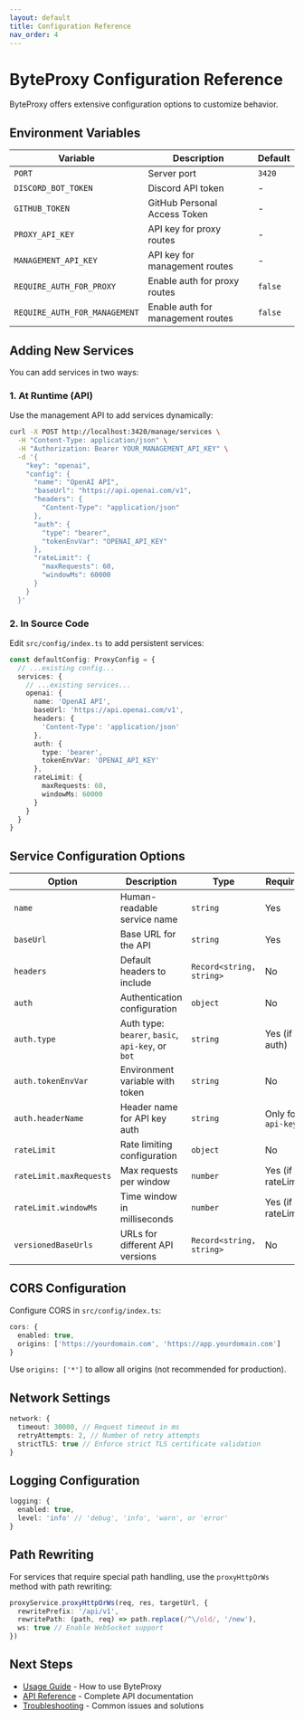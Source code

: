 ```yaml
---
layout: default
title: Configuration Reference
nav_order: 4
---
```


# ByteProxy Configuration Reference

ByteProxy offers extensive configuration options to customize behavior.

## Environment Variables

| Variable | Description | Default |
|----------|-------------|---------|
| `PORT` | Server port | `3420` |
| `DISCORD_BOT_TOKEN` | Discord API token | - |
| `GITHUB_TOKEN` | GitHub Personal Access Token | - |
| `PROXY_API_KEY` | API key for proxy routes | - |
| `MANAGEMENT_API_KEY` | API key for management routes | - |
| `REQUIRE_AUTH_FOR_PROXY` | Enable auth for proxy routes | `false` |
| `REQUIRE_AUTH_FOR_MANAGEMENT` | Enable auth for management routes | `false` |

## Adding New Services

You can add services in two ways:

### 1. At Runtime (API)

Use the management API to add services dynamically:

```bash
curl -X POST http://localhost:3420/manage/services \
  -H "Content-Type: application/json" \
  -H "Authorization: Bearer YOUR_MANAGEMENT_API_KEY" \
  -d '{
    "key": "openai",
    "config": {
      "name": "OpenAI API",
      "baseUrl": "https://api.openai.com/v1",
      "headers": {
        "Content-Type": "application/json"
      },
      "auth": {
        "type": "bearer",
        "tokenEnvVar": "OPENAI_API_KEY"
      },
      "rateLimit": {
        "maxRequests": 60,
        "windowMs": 60000
      }
    }
  }'
```

### 2. In Source Code

Edit `src/config/index.ts` to add persistent services:

```typescript
const defaultConfig: ProxyConfig = {
  // ...existing config...
  services: {
    // ...existing services...
    openai: {
      name: 'OpenAI API',
      baseUrl: 'https://api.openai.com/v1',
      headers: {
        'Content-Type': 'application/json'
      },
      auth: {
        type: 'bearer',
        tokenEnvVar: 'OPENAI_API_KEY'
      },
      rateLimit: {
        maxRequests: 60,
        windowMs: 60000
      }
    }
  }
}
```

## Service Configuration Options

| Option | Description | Type | Required |
|--------|-------------|------|----------|
| `name` | Human-readable service name | `string` | Yes |
| `baseUrl` | Base URL for the API | `string` | Yes |
| `headers` | Default headers to include | `Record<string, string>` | No |
| `auth` | Authentication configuration | `object` | No |
| `auth.type` | Auth type: `bearer`, `basic`, `api-key`, or `bot` | `string` | Yes (if auth) |
| `auth.tokenEnvVar` | Environment variable with token | `string` | No |
| `auth.headerName` | Header name for API key auth | `string` | Only for `api-key` |
| `rateLimit` | Rate limiting configuration | `object` | No |
| `rateLimit.maxRequests` | Max requests per window | `number` | Yes (if rateLimit) |
| `rateLimit.windowMs` | Time window in milliseconds | `number` | Yes (if rateLimit) |
| `versionedBaseUrls` | URLs for different API versions | `Record<string, string>` | No |

## CORS Configuration

Configure CORS in `src/config/index.ts`:

```typescript
cors: {
  enabled: true,
  origins: ['https://yourdomain.com', 'https://app.yourdomain.com']
}
```

Use `origins: ['*']` to allow all origins (not recommended for production).

## Network Settings

```typescript
network: {
  timeout: 30000, // Request timeout in ms
  retryAttempts: 2, // Number of retry attempts
  strictTLS: true // Enforce strict TLS certificate validation
}
```

## Logging Configuration

```typescript
logging: {
  enabled: true,
  level: 'info' // 'debug', 'info', 'warn', or 'error'
}
```

## Path Rewriting

For services that require special path handling, use the `proxyHttpOrWs` method with path rewriting:

```typescript
proxyService.proxyHttpOrWs(req, res, targetUrl, {
  rewritePrefix: '/api/v1',
  rewritePath: (path, req) => path.replace(/^\/old/, '/new'),
  ws: true // Enable WebSocket support
})
```

## Next Steps

- [Usage Guide](usage.md) - How to use ByteProxy
- [API Reference](api.md) - Complete API documentation
- [Troubleshooting](troubleshooting.md) - Common issues and solutions
